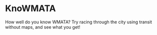 # KnoWMATA

How well do you know WMATA? Try racing through the city using transit without maps, and see what you get! 